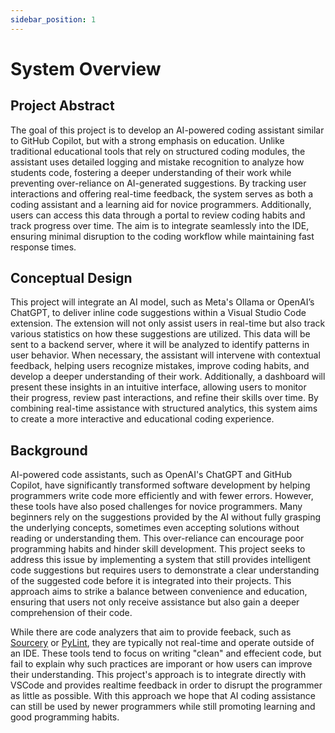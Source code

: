 ```yaml
---
sidebar_position: 1
---
```


# System Overview

## Project Abstract
The goal of this project is to develop an AI-powered coding assistant similar to GitHub Copilot, but with a strong emphasis on education. Unlike traditional educational tools that rely on structured coding modules, the assistant uses detailed logging and mistake recognition to analyze how students code, fostering a deeper understanding of their work while preventing over-reliance on AI-generated suggestions. By tracking user interactions and offering real-time feedback, the system serves as both a coding assistant and a learning aid for novice programmers. Additionally, users can access this data through a portal to review coding habits and track progress over time. The aim is to integrate seamlessly into the IDE, ensuring minimal disruption to the coding workflow while maintaining fast response times.

## Conceptual Design
This project will integrate an AI model, such as Meta's Ollama or OpenAI’s ChatGPT, to deliver inline code suggestions within a Visual Studio Code extension. The extension will not only assist users in real-time but also track various statistics on how these suggestions are utilized. This data will be sent to a backend server, where it will be analyzed to identify patterns in user behavior. When necessary, the assistant will intervene with contextual feedback, helping users recognize mistakes, improve coding habits, and develop a deeper understanding of their work. Additionally, a dashboard will present these insights in an intuitive interface, allowing users to monitor their progress, review past interactions, and refine their skills over time. By combining real-time assistance with structured analytics, this system aims to create a more interactive and educational coding experience.

## Background
AI-powered code assistants, such as OpenAI's ChatGPT and GitHub Copilot, have significantly transformed software development by helping programmers write code more efficiently and with fewer errors. However, these tools have also posed challenges for novice programmers. Many beginners rely on the suggestions provided by the AI without fully grasping the underlying concepts, sometimes even accepting solutions without reading or understanding them. This over-reliance can encourage poor programming habits and hinder skill development. This project seeks to address this issue by implementing a system that still provides intelligent code suggestions but requires users to demonstrate a clear understanding of the suggested code before it is integrated into their projects. This approach aims to strike a balance between convenience and education, ensuring that users not only receive assistance but also gain a deeper comprehension of their code. 

While there are code analyzers that aim to provide feeback, such as [Sourcery](https://sourcery.ai/) or [PyLint](https://www.pylint.org/), they are typically not real-time and operate outside of an IDE. These tools tend to focus on writing "clean" and effecient code, but fail to explain why such practices are imporant or how users can improve their understanding. This project's approach is to integrate directly with VSCode and provides realtime feedback in order to disrupt the programmer as little as possible. With this approach we hope that AI coding assistance can still be used by newer programmers while still promoting learning and good programming habits.
